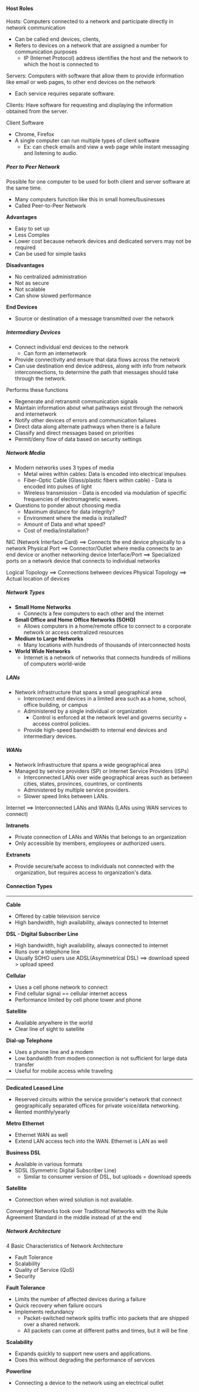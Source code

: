 #### Host Roles

Hosts: Computers connected to a network and participate directly in network communication
- Can be called end devices, clients,
- Refers to devices on a network that are assigned a number for communication purposes
	- IP (Internet Protocol) address identifies the host and the network to which the host is connected to

Servers: Computers with software that allow them to provide information like email or web pages, to other end devices on the network
- Each service requires separate software. 

Clients: Have software for requesting and displaying the information obtained from the server.



Client Software 
- Chrome, Firefox
- A single computer can run multiple types of client software
	- Ex: can check emails and view a web page while instant messaging and listening to audio.


##### Peer to Peer Network
Possible for one computer to be used for both client and server software at the same time. 
- Many computers function like this in small homes/businesses
- Called Peer-to-Peer Network

**Advantages**
- Easy to set up
- Less Complex
- Lower cost because network devices and dedicated servers may not be required
- Can be used for simple tasks

**Disadvantages**
- No centralized administration
- Not as secure
- Not scalable
- Can show slowed performance

**End Devices**
- Source or destination of a message transmitted over the network


##### Intermediary Devices
- Connect individual end devices to the network
	- Can form an internetwork
- Provide connectivity and ensure that data flows across the network
- Can use destination end device address, along with info from network interconnections, to determine the path that messages should take through the network.



Performs these functions
- Regenerate and retransmit communication signals
- Maintain information about what pathways exist through the network and internetwork
- Notify other devices of errors and communication failures
- Direct data along alternate pathways when there is a failure
- Classify and direct messages based on priorities
- Permit/deny flow of data based on security settings

##### Network Media
- Modern networks uses 3 types of media
	- Metal wires within cables: Data is encoded into electrical impulses
	- Fiber-Optic Cable (Glass/plastic fibers within cable) - Data is encoded into pulses of light
	- Wireless transmission - Data is encoded via modulation of specific frequencies of electromagnetic waves.
- Questions to ponder about choosing media
	- Maximum distance for data integrity?
	- Environment where the media is installed?
	- Amount of Data and what speed?
	- Cost of media/installation?

NIC (Network Interface Card) ==> Connects the end device physically to a network
Physical Port ==> Connector/Outlet where media connects to an end device or another networking device
Interface/Port ==> Specialized ports on a network device that connects to individual networks

Logical Topology ==> Connections between devices
Physical Topology ==> Actual location of devices


##### Network Types
- **Small Home Networks**
	- Connects a few computers to each other and the internet
- **Small Office and Home Office Networks (SOHO)**
	- Allows computers in a home/remote office to connect to a corporate network or access centralized resources
- **Medium to Large Networks**
	- Many locations with hundreds of thousands of interconnected hosts
- **World Wide Networks**
	- Internet is a network of networks that connects hundreds of millions of computers world-wide


##### LANs 
- Network infrastructure that spans a small geographical area
	- Interconnect end devices in a limited area such as a home, school, office building, or campus
	- Administered by a single individual or organization
		- Control is enforced at the network level and governs security + access control policies.
	- Provide high-speed bandwidth to internal end devices and intermediary devices.


##### WANs
- Network Infrastructure that spans a wide geographical area 
- Managed by service providers (SP) or Internet Service Providers (ISPs)
	- Interconnected LANs over wide geographical areas such as between cities, states, provinces, countries, or continents
	- Administered by multiple service providers.
	- Slower speed links between LANs.

Internet ==> Interconnected LANs and WANs (LANs using WAN services to connect)

**Intranets**
- Private connection of LANs and WANs that belongs to an organization
- Only accessible by members, employees or authorized users.

**Extranets**
- Provide secure/safe access to individuals not connected with the organization, but requires access to organization's data.

#### Connection Types

---

**Cable**
- Offered by cable television service
- High bandwidth, high availability, always connected to Internet

**DSL - Digital Subscriber Line**
- High bandwidth, high availability, always connected to internet
- Runs over a telephone line
- Usually SOHO users use ADSL(Asymmetrical DSL) ==> download speed > upload speed

**Cellular**
- Uses a cell phone network to connect
- Find cellular signal == cellular internet access
- Performance limited by cell phone tower and phone

**Satellite**
- Available anywhere in the world
- Clear line of sight to satellite

**Dial-up Telephone**
- Uses a phone line and a modem
- Low bandwidth from modem connection is not sufficient for large data transfer
- Useful for mobile access while traveling


---
**Dedicated Leased Line**
- Reserved circuits within the service provider's network that connect geographically separated offices for private voice/data networking.
- Rented monthly/yearly

**Metro Ethernet**
- Ethernet WAN as well
- Extend LAN access tech into the WAN. Ethernet is LAN as well

**Business DSL**
- Available in various formats
- SDSL (Symmetric Digital Subscriber Line)
	- Similar to consumer version of DSL, but uploads = download speeds

**Satellite**
- Connection when wired solution is not available.

Converged Networks took over Traditional Networks with the Rule Agreement Standard in the middle instead of at the end


##### Network Architecture

4 Basic Characteristics of Network Architecture
- Fault Tolerance
- Scalability
- Quality of Service (QoS)
- Security

**Fault Tolerance**
- Limits the number of affected devices during a failure
- Quick recovery when failure occurs
- Implements redundancy
	- Packet-switched network splits traffic into packets that are shipped over a shared network.
	- All packets can come at different paths and times, but it will be fine

**Scalability**
- Expands quickly to support new users and applications.
- Does this without degrading the performance of services



**Powerline**
- Connecting a device to the network using an electrical outlet